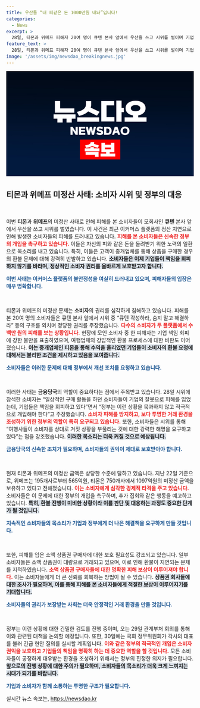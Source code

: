 ```yaml
---
title: 우산들 “내 피같은 돈 1000만원 내놔”입니다!
categories:
  - News
excerpt: >
  28일, 티몬과 위메프 피해자 20여 명이 큐텐 본사 앞에서 우산을 쓰고 시위를 벌이며 기업의 책임을 촉구했다. 이들은 미정산 금액에 대한 정부의 직접 개입을 요구하며, 다가오는 환불 진행을 주의 깊게 지켜볼 것이라고 밝혔다.
feature_text: >
  28일, 티몬과 위메프 피해자 20여 명이 큐텐 본사 앞에서 우산을 쓰고 시위를 벌이며 기업의 책임을 촉구했다. 이들은 미정산 금액에 대한 정부의 직접 개입을 요구하며, 다가오는 환불 진행을 주의 깊게 지켜볼 것이라고 밝혔다.
image: '/assets/img/newsdao_breakingnews.jpg'
---
```


<p><img src="/assets/img/newsdao_breakingnews.jpg" alt="pcversion 속보" /></p>

<h2 data-ke-size="size26">티몬과 위메프 미정산 사태: 소비자 시위 및 정부의 대응</h2>

<p data-ke-size="size16">&nbsp;</p>

<p>이번 <b>티몬</b>과 <b>위메프</b>의 미정산 사태로 인해 피해를 본 소비자들이 모회사인 <b>큐텐</b> 본사 앞에서 우산을 쓰고 시위를 벌였습니다. 이 사건은 최근 이커머스 플랫폼의 정산 지연으로 인해 발생한 소비자들의 피해를 드러내고 있습니다. <b><span style="color: #ee2323;">피해를 본 소비자들은 신속한 정부의 개입을 촉구하고 있습니다.</span></b> 이들은 자신의 피와 같은 돈을 돌려받기 위한 노력의 일환으로 목소리를 내고 있습니다. 특히, 이들은 고객이 중개업체를 통해 상품을 구매한 경우의 환불 문제에 대해 강력히 반발하고 있습니다. <b><span style="background-color: #21538527;">소비자들은 이제 기업들이 책임을 회피하지 않기를 바라며, 정상적인 소비자 권리를 올바르게 보호받고자 합니다.</span></b></p>

<p><b><span style="color: #1a5490;">이번 사태는 이커머스 플랫폼의 불안정성을 여실히 드러내고 있으며, 피해자들의 입장은 매우 명확합니다.</span></b></p>

<p data-ke-size="size16">&nbsp;</p>

<p>티몬과 위메프의 미정산 문제는 <b>소비자</b>의 권리를 심각하게 침해하고 있습니다. 피해를 본 20여 명의 소비자들은 큐텐 본사 앞에서 시위 중 “큐텐 각성하라, 숨지 말고 해결하라” 등의 구호를 외치며 정당한 권리를 주장했습니다. <b><span style="color: #ee2323;">다수의 소비자가 두 플랫폼에서 수백만 원의 피해를 보는 상황입니다.</span></b> 현장에 모인 소비자 중 한 피해자는 기업 책임 회피에 강한 불만을 표출하였으며, 여행업체의 강압적인 환불 프로세스에 대한 비판도 이어졌습니다. <b><span style="background-color: #21538527;">이는 중개업체인 티몬을 통해 수익을 올리었던 기업들이 소비자의 환불 요청에 대해서는 불리한 조건을 제시하고 있음을 보여줍니다.</span></b></p>

<p><b><span style="color: #1a5490;">소비자들은 이러한 문제에 대해 정부에서 개선 조치를 요청하고 있습니다.</span></b></p>

<p data-ke-size="size16">&nbsp;</p>

<p>이러한 사태는 <b>금융당국</b>의 역할이 중요하다는 점에서 주목받고 있습니다. 28일 시위에 참석한 소비자는 “일상적인 구매 활동을 하던 소비자들이 기업의 잘못으로 피해를 입었는데, 기업들은 책임을 회피하고 있다”면서 “정부는 이런 상황을 묵과하지 않고 적극적으로 개입해야 한다”고 주장했습니다. <b><span style="color: #ee2323;">소비자 피해를 방지하고, 보다 투명한 거래 환경을 조성하기 위한 정부의 역할이 특히 요구되고 있습니다.</span></b> 또한, 소비자들은 시위를 통해 “여행사들이 소비자를 상대로 거짓 상황을 부풀리는 것에 대한 강력한 해명을 요구하고 있다”는 점을 강조했습니다. <b><span style="background-color: #21538527;">이러한 목소리는 더욱 커질 것으로 예상됩니다.</span></b></p>

<p><b><span style="color: #1a5490;">금융당국의 신속한 조치가 필요하며, 소비자들의 권익이 제대로 보호받아야 합니다.</span></b></p>

<p data-ke-size="size16">&nbsp;</p>

<p>현재 티몬과 위메프의 미정산 금액은 상당한 수준에 달하고 있습니다. 지난 22일 기준으로, 위메프는 195개사로부터 565억원, 티몬은 750개사에서 1097억원의 미정산 금액을 보유하고 있다고 전해졌습니다. <b><span style="color: #ee2323;">이는 소비자에게 심각한 경제적 타격을 주고 있습니다.</span></b> 소비자들은 이 문제에 대한 정부의 개입을 촉구하며, 추가 집회와 같은 행동을 예고하고 있습니다. <b><span style="background-color: #21538527;">특히, 환불 진행이 미비한 상황이라 이를 판단 및 대응하는 과정도 중요한 단계가 될 것입니다.</span></b></p>

<p><b><span style="color: #1a5490;">지속적인 소비자들의 목소리가 기업과 정부에게 더 나은 해결책을 요구하게 만들 것입니다.</span></b></p>

<p data-ke-size="size16">&nbsp;</p>

<p>또한, 피해를 입은 소액 상품권 구매자에 대한 보호 필요성도 강조되고 있습니다. 일부 소비자들은 소액 상품권이 대량으로 거래되고 있으며, 이로 인해 환불이 지연되는 문제를 지적하였습니다. <b><span style="color: #ee2323;">소액 상품권 구매자들에 대한 명확한 피해 보상이 이루어져야 합니다.</span></b> 이는 소비자들에게 더 큰 신뢰를 회복하는 방법이 될 수 있습니다. <b><span style="background-color: #21538527;">상품권 회사들에 대한 조사가 필요하며, 이를 통해 피해를 본 소비자들에게 적절한 보상이 이루어지기를 기대합니다.</span></b></p>

<p><b><span style="color: #1a5490;">소비자들의 권리가 보장받는 사회는 더욱 안정적인 거래 환경을 만들 것입니다.</span></b></p>

<p data-ke-size="size16">&nbsp;</p>

<p>정부는 이런 상황에 대한 긴밀한 검토를 진행 중이며, 오는 29일 관계부처 회의를 통해 이와 관련된 대책을 논의할 예정입니다. 또한, 30일에는 국회 정무위원회가 각사의 대표를 불러 긴급 현안 질의를 실시할 계획입니다. <b><span style="color: #ee2323;">이와 같은 정부의 적극적인 개입은 소비자 권익을 보호하고 기업들의 책임을 명확히 하는 데 중요한 역할을 할 것입니다.</span></b> 모든 소비자들이 공정하게 대우받는 환경을 조성하기 위해서는 정부의 진정한 의지가 필요합니다. <b><span style="background-color: #21538527;">앞으로의 진행 상황에 대한 주의가 필요하며, 소비자들의 목소리가 더욱 크게 느껴지는 시대가 되기를 바랍니다.</span></b></p>

<p><b><span style="color: #1a5490;">기업과 소비자가 함께 소통하는 투명한 구조가 필요합니다.</span></b></p>
실시간 뉴스 속보는, <a href="https://newsdao.kr" rel="dofollow">https://newsdao.kr</a>



